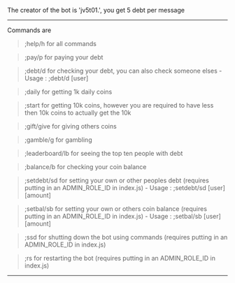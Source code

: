 The creator of the bot is 'jv5t01.', you get 5 debt per message
__________________________________________________________________________
Commands are

> ;help/h for all commands

> ;pay/p for paying your debt

> ;debt/d for checking your debt, you can also check someone elses - Usage : ;debt/d [user]

> ;daily for getting 1k daily coins

> ;start for getting 10k coins, however you are required to have less then 10k coins to actually get the 10k

> ;gift/give for giving others coins

> ;gamble/g for gambling

> ;leaderboard/lb for seeing the top ten people with debt

> ;balance/b for checking your coin balance 

> ;setdebt/sd for setting your own or other peoples debt (requires putting in an ADMIN_ROLE_ID in index.js) - Usage : ;setdebt/sd [user] [amount]

> ;setbal/sb for setting your own or others coin balance (requires putting in an ADMIN_ROLE_ID in index.js) - Usage : ;setbal/sb [user] [amount]

> ;ssd for shutting down the bot using commands (requires putting in an ADMIN_ROLE_ID in index.js)

> ;rs for restarting the bot (requires putting in an ADMIN_ROLE_ID in index.js)

____________________________________________________________
